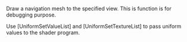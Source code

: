 Draw a navigation mesh to the specified view. This is function is for debugging purpose.

Use [UniformSetValueList] and [UniformSetTextureList] to pass uniform values to the shader program.
